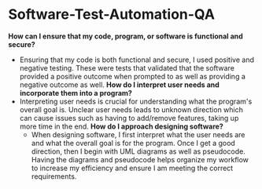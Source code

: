 # Software-Test-Automation-QA

**How can I ensure that my code, program, or software is functional and secure?**
- Ensuring that my code is both functional and secure, I used positive and negative testing. These were tests that validated that the software provided a positive outcome when prompted to as well as providing a negative outcome as well.
**How do I interpret user needs and incorporate them into a program?**
- Interpreting user needs is crucial for understanding what the program's overall goal is. Unclear user needs leads to unknown direction which can cause issues such as having to add/remove features, taking up more time in the end.
**How do I approach designing software?**
  - When designing software, I first interpret what the user needs are and what the overall goal is for the program. Once I get a good direction, then I begin with UML diagrams as well as pseudocode. Having the diagrams and pseudocode helps organize my workflow to increase my efficiency and ensure I am meeting the correct requirements.
